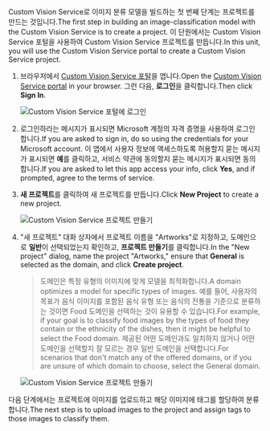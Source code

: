 <span data-ttu-id="174ad-101">Custom Vision Service로 이미지 분류 모델을 빌드하는 첫 번째 단계는 프로젝트를 만드는 것입니다.</span><span class="sxs-lookup"><span data-stu-id="174ad-101">The first step in building an image-classification model with the Custom Vision Service is to create a project.</span></span> <span data-ttu-id="174ad-102">이 단원에서는 Custom Vision Service 포털을 사용하여 Custom Vision Service 프로젝트를 만듭니다.</span><span class="sxs-lookup"><span data-stu-id="174ad-102">In this unit, you will use the Custom Vision Service portal to create a Custom Vision Service project.</span></span>

1. <span data-ttu-id="174ad-103">브라우저에서 [Custom Vision Service 포털](https://www.customvision.ai/)을 엽니다.</span><span class="sxs-lookup"><span data-stu-id="174ad-103">Open the [Custom Vision Service portal](https://www.customvision.ai/) in your browser.</span></span> <span data-ttu-id="174ad-104">그런 다음, **로그인**을 클릭합니다.</span><span class="sxs-lookup"><span data-stu-id="174ad-104">Then click **Sign In**.</span></span>

    ![Custom Vision Service 포털에 로그인](../media/1-portal-sign-in.png)

1. <span data-ttu-id="174ad-106">로그인하라는 메시지가 표시되면 Microsoft 계정의 자격 증명을 사용하여 로그인합니다.</span><span class="sxs-lookup"><span data-stu-id="174ad-106">If you are asked to sign in, do so using the credentials for your Microsoft account.</span></span> <span data-ttu-id="174ad-107">이 앱에서 사용자 정보에 액세스하도록 허용할지 묻는 메시지가 표시되면 **예**를 클릭하고, 서비스 약관에 동의할지 묻는 메시지가 표시되면 동의합니다.</span><span class="sxs-lookup"><span data-stu-id="174ad-107">If you are asked to let this app access your info, click **Yes**, and if prompted, agree to the terms of service.</span></span>

1. <span data-ttu-id="174ad-108">**새 프로젝트**를 클릭하여 새 프로젝트를 만듭니다.</span><span class="sxs-lookup"><span data-stu-id="174ad-108">Click **New Project** to create a new project.</span></span>

    ![Custom Vision Service 프로젝트 만들기](../media/1-portal-click-new-project.png)

1. <span data-ttu-id="174ad-110">"새 프로젝트" 대화 상자에서 프로젝트 이름을 "Artworks"로 지정하고, 도메인으로 **일반**이 선택되었는지 확인하고, **프로젝트 만들기**를 클릭합니다.</span><span class="sxs-lookup"><span data-stu-id="174ad-110">In the "New project" dialog, name the project "Artworks," ensure that **General** is selected as the domain, and click **Create project**.</span></span>

    > <span data-ttu-id="174ad-111">도메인은 특정 유형의 이미지에 맞게 모델을 최적화합니다.</span><span class="sxs-lookup"><span data-stu-id="174ad-111">A domain optimizes a model for specific types of images.</span></span> <span data-ttu-id="174ad-112">예를 들어, 사용자의 목표가 음식 이미지를 포함된 음식 유형 또는 음식의 전통을 기준으로 분류하는 것이면 Food 도메인을 선택하는 것이 유용할 수 있습니다.</span><span class="sxs-lookup"><span data-stu-id="174ad-112">For example, if your goal is to classify food images by the types of food they contain or the ethnicity of the dishes, then it might be helpful to select the Food domain.</span></span> <span data-ttu-id="174ad-113">제공된 어떤 도메인과도 일치하지 않거나 어떤 도메인을 선택할지 잘 모르는 경우 일반 도메인을 선택합니다.</span><span class="sxs-lookup"><span data-stu-id="174ad-113">For scenarios that don't match any of the offered domains, or if you are unsure of which domain to choose, select the General domain.</span></span>

   ![Custom Vision Service 프로젝트 만들기](../media/1-portal-create-project.png)

<span data-ttu-id="174ad-115">다음 단계에서는 프로젝트에 이미지를 업로드하고 해당 이미지에 태그를 할당하여 분류합니다.</span><span class="sxs-lookup"><span data-stu-id="174ad-115">The next step is to upload images to the project and assign tags to those images to classify them.</span></span>